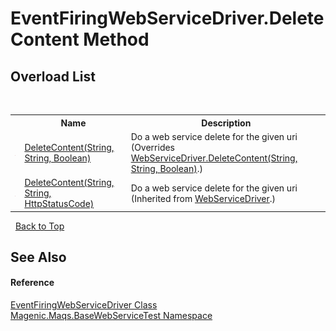 # EventFiringWebServiceDriver.DeleteContent Method 
 


## Overload List
&nbsp;<table><tr><th></th><th>Name</th><th>Description</th></tr><tr><td>![Protected method](media/protmethod.gif "Protected method")</td><td><a href="MAQS_5/WebServices_AUTOGENERATED/EventFiringWebServiceDriver-DeleteContent_Method_(String,_String,_Boolean)">DeleteContent(String, String, Boolean)</a></td><td>
Do a web service delete for the given uri
 (Overrides <a href="MAQS_5/WebServices_AUTOGENERATED/WebServiceDriver-DeleteContent_Method_(String,_String,_Boolean)">WebServiceDriver.DeleteContent(String, String, Boolean)</a>.)</td></tr><tr><td>![Protected method](media/protmethod.gif "Protected method")</td><td><a href="MAQS_5/WebServices_AUTOGENERATED/WebServiceDriver-DeleteContent_Method_(String,_String,_HttpStatusCode)">DeleteContent(String, String, HttpStatusCode)</a></td><td>
Do a web service delete for the given uri
 (Inherited from <a href="MAQS_5/WebServices_AUTOGENERATED/WebServiceDriver_Class">WebServiceDriver</a>.)</td></tr></table>&nbsp;
<a href="#eventfiringwebservicedriver.deletecontent-method">Back to Top</a>

## See Also


#### Reference
<a href="MAQS_5/WebServices_AUTOGENERATED/EventFiringWebServiceDriver_Class">EventFiringWebServiceDriver Class</a><br /><a href="MAQS_5/WebServices_AUTOGENERATED/Magenic-Maqs-BaseWebServiceTest_Namespace">Magenic.Maqs.BaseWebServiceTest Namespace</a><br />